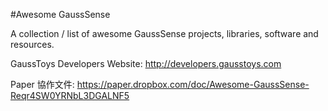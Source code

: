#Awesome GaussSense  

A collection / list of awesome GaussSense projects, libraries, software and resources.

GaussToys Developers Website: http://developers.gausstoys.com

Paper 協作文件: https://paper.dropbox.com/doc/Awesome-GaussSense-Reqr4SW0YRNbL3DGALNF5



